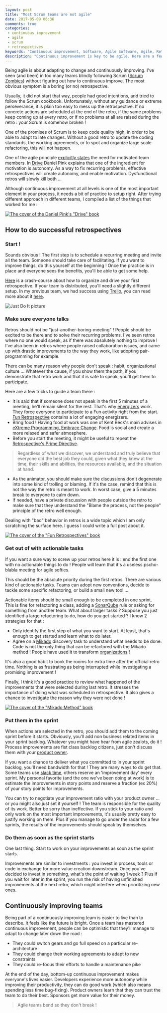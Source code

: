 ```yaml
---
layout: post
title: "Most Scrum teams are not agile"
date: 2017-05-09 06:36
comments: true
categories: 
 - continuous improvement
 - agile
 - scrum
 - retrospectives
keywords: "Continuous improvement, Software, Agile Software, Agile, Retrospectives, Scrum"
description: "Continuous improvement is key to be agile. Here are a few advices to continuously improve using retrospectives."
---
```

Being agile is about adapting to change and continuously improving. I've seen (and been) in too many teams blindly following Scrum ([Scrum Zombies](/how-to-kill-scrum-zombies/)) without figuring out how to continuous improve. The most obvious symptom is a boring (or no) retrospective.

Usually, it did not start that way, people had good intentions, and tried to follow the Scrum cookbook. Unfortunately, without any guidance or extreme perseverance, it is plain too easy to mess up the retrospective. If no concrete actions are scheduled at the end of the retro, if the same problems keep coming up at every retro, or if no problems at all are raised during the retro : your Scrum is somehow broken !

One of the promises of Scrum is to keep code quality high, in order to be able to adapt to late changes. Without a good retro to update the coding standards, the working agreements, or to spot and organize large scale refactoring, this will not happen.

One of the agile principle [explicitly states](http://agilemanifesto.org/principles.html) the need for motivated team members. In [Drive](https://www.amazon.com/Drive-Surprising-Truth-About-Motivates/dp/1594484805/ref=sr_1_1?tag=pbourgau-20&amp;ie=UTF8&qid=1494561757&sr=8-1&keywords=pink+drive) Daniel Pink explains that one of the ingredient for motivation is autonomy. As a way to fix recurring problems, effective retrospectives will create autonomy, and enable motivation. Dysfunctional retros will slowly kill both ...

Although continuous improvement at all levels is one of the most important element in your process, it needs a bit of practice to setup right. After trying different approach in different teams, I compiled a list of the things that worked for me :

[![The cover of the Daniel Pink's "Drive" book](../imgs/2017-05-09-most-scrum-teams-are-not-agile/drive.jpg)](https://www.amazon.com/Drive-Surprising-Truth-About-Motivates/dp/1594484805/ref=sr_1_1?tag=pbourgau-20&amp;ie=UTF8&qid=1494561757&sr=8-1&keywords=pink+drive)

## How to do successful retrospectives

### Start !

Sounds obvious ! The first step is to schedule a recurring meeting and invite all the team. Someone should take care of facilitating. If you want to improve things, do this yourself at the beginning ! Once the practice is in place and everyone sees the benefits, you'll be able to get some help.

[Here](/how-we-introduced-efficient-agile-retrospectives/) is a crash-course about how to organize and drive your first retrospective. If your team is distributed, you'll need a slightly different setup. In my previous team, we had success using [Trello](https://trello.com), you can read more about it [here](/trellospectives-remote-retrospectives-with-trello/).

![Just Do It picture](../imgs/2017-05-09-most-scrum-teams-are-not-agile/just-do-it.jpg)

### Make sure everyone talks

Retros should not be "just-another-boring-meeting" ! People should be excited to be there and to solve their recurring problems. I've seen retros where no one would speak, as if there was absolutely nothing to improve ! I've also been in retros where people raised collaboration issues, and came up with drastic improvements to the way they work, like adopting pair-programming for example.

There can be many reason why people don't speak : habit, organizational culture ... Whatever the cause, if you show them the path, if you demonstrate that retro work and that it is safe to speak, you'll get them to participate.

Here are a few tricks to guide a team there :

* It is said that if someone does not speak in the first 5 minutes of a meeting, he'll remain silent for the rest. That's why [energizers](www.funretrospectives.com/category/energizer/) work. They force everyone to participate to a Fun activity right from the start. [Fun Retrospective](http://www.funretrospectives.com/) contains a lot of engaging energizers.
* Bring food ! Having food at work was one of Kent Beck's main advises in [eXtreme Programming, Embrace Change](https://www.amazon.com/Extreme-Programming-Explained-Embrace-Change/dp/0201616416/ref=sr_1_2?tag=pbourgau-20&amp;s=books&ie=UTF8&qid=1494561932&sr=1-2&keywords=extreme+programming+explained+embrace+change). Food is social and create a more relaxed and safer atmosphere.
* Before you start the meeting, it might be useful to repeat the [Retrospective's Prime Directive](http://www.retrospectives.com/pages/retroPrimeDirective.html).

> Regardless of what we discover, we understand and truly believe that everyone did the best job they could, given what they knew at the time, their skills and abilities, the resources available, and the situation at hand.

* As the animator, you should make sure the discussions don't degenerate into some kind of trolling or blaming. If it's the case, remind that this is not the way the retro is meant to work. In worst case, give a 5 minutes break to everyone to calm down.
* If needed, have a private discussion with people outside the retro to make sure that they understand the "Blame the process, not the people" principle of the retro well enough.

Dealing with "bad" behavior in retros is a wide topic which I am only scratching the surface here. I guess I could write a full post about it.

[![The cover of the "Fun Retrospectives" book](../imgs/2017-05-09-most-scrum-teams-are-not-agile/fun-retro.jpeg)](http://www.funretrospectives.com/)

### Get out of with actionable tasks

If you want a sure way to screw up your retros here it is : end the first one with no actionable things to do ! People will learn that it's a useless pscho-blabla meeting for agile softies.

This should be the absolute priority during the first retros. There are various kind of actionable tasks. Teams can adopt new conventions, decide to tackle some specific refactoring, or build a small new tool ...

Actionable items should be small enough to be completed in one sprint. This is fine for refactoring a class, adding a [SonarQube](https://www.sonarqube.org/) rule or asking for something from another team. What about larger tasks ? Suppose you just identified a large refactoring to do, how do you get started ? I know 2 strategies for that :

* Only identify the first step of what you want to start. At least, that's enough to get started and learn what to do later.
* Agree on a [Mikado](https://mikadomethod.wordpress.com/) discovery task to understand what needs to be done. Code is not the only thing that can be refactored with the Mikado method ! People have used it to transform [organizations](http://nomad8.com/organisational-change-with-mikado/) !

It's also a good habit to book the rooms for extra time after the official retro time. Nothing is as frustrating as being interrupted while investigating a promising improvement !

Finally, I think it's a good practice to review what happened of the improvements that were selected during last retro. It stresses the importance of doing what was scheduled in retrospective. It also gives a chance to investigate the reason why they were not done !

[![The cover of the "Mikado Method" book](../imgs/2017-05-09-most-scrum-teams-are-not-agile/mikado-method.jpg)](https://www.amazon.com/Mikado-Method-Ola-Ellnestam/dp/1617291218/ref=sr_1_1?tag=pbourgau-20&amp;s=books&ie=UTF8&qid=1494562230&sr=1-1&keywords=mikado+method)

### Put them in the sprint

When actions are selected in the retro, you should add them to the coming sprint before it starts. Obviously, you'll add non business related items in your sprint backlog. Whatever you might have hear from agile zealots, do it ! Process improvements are fist class backlog citizens, just don't discuss them with your [product owner](https://www.scrum.org/resources/blog/who-professional-scrum-product-owner).

If you want a chance to deliver what you committed to in your sprint backlog, you'll need bandwidth for that ! They are many ways to do get that. Some teams use [slack time](http://www.jamesshore.com/Agile-Book/slack.html), others reserve an 'improvement day' every sprint. My personal favorite (and the one we've been doing at work) is to estimate the improvements in story points and reserve a fraction (ex 20%) of your story points for improvements.

You can try to negotiate your improvement ratio with your product owner ... or you might also just set it yourself ! The team is responsible for the quality of its work. Better be sorry than ineffective. If you stick to your ratio and only work on the most important improvements, it's usually pretty easy to justify working on them. Plus if you manage to go under the radar for a few sprints, the results of the improvements should speak by themselves.

### Do them as soon as the sprint starts

One last thing. Start to work on your improvements as soon as the sprint starts.

Improvements are similar to investments : you invest in process, tools or code in exchange for more value creation downstream. Once you've decided to invest in something, what's the point of waiting 1 week ? Plus if you wait for later in the sprint, you run the risk of having unfinished improvements at the next retro, which might interfere when prioritizing new ones.

## Continuously improving teams

Being part of a continuously improving team is easier to live than to describe. It feels like the future is bright. Once a team has mastered continuous improvement, people can be optimistic that they'll manage to adapt to change later down the road :

* They could switch gears and go full speed on a particular re-architecture
* They could change their working agreements to adapt to new constraints
* They could re-focus their efforts to handle a maintenance pike

At the end of the day, bottom-up continuous improvement makes everyone's lives easier. Developers experience more autonomy while improving their productivity, they can do good work (which also means spending less time bug-fixing). Product owners learn that they can trust the team to do their best. Sponsors get more value for their money.

> Agile teams bend so they don't break !

